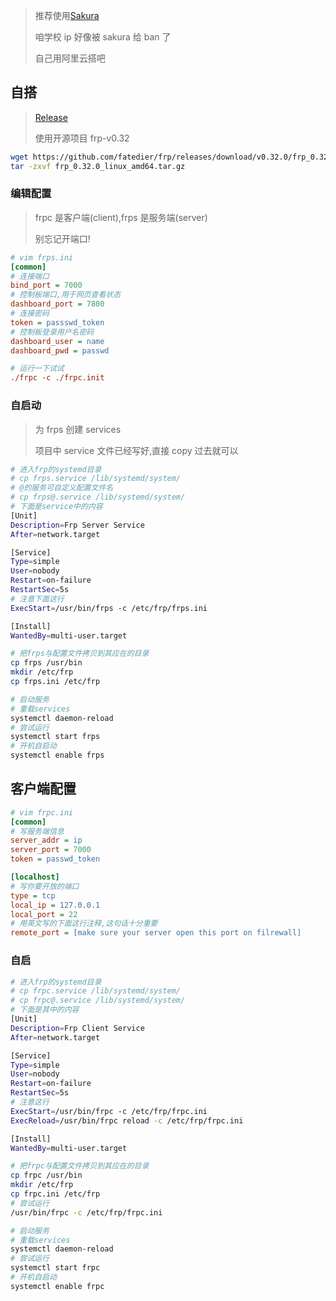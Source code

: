 <!--
title: 内网穿透
sort:
-->

> 推荐使用[Sakura](https://www.natfrp.com/)
>
> 咱学校 ip 好像被 sakura 给 ban 了
>
> 自己用阿里云搭吧

## 自搭

> [Release](https://github.com/fatedier/frp/releases)
>
> 使用开源项目 frp-v0.32

```bash
wget https://github.com/fatedier/frp/releases/download/v0.32.0/frp_0.32.0_linux_amd64.tar.gz
tar -zxvf frp_0.32.0_linux_amd64.tar.gz
```

### 编辑配置

> frpc 是客户端(client),frps 是服务端(server)
>
> 别忘记开端口!

```ini
# vim frps.ini
[common]
# 连接端口
bind_port = 7000
# 控制板端口,用于网页查看状态
dashboard_port = 7800
# 连接密码
token = passswd_token
# 控制板登录用户名密码
dashboard_user = name
dashboard_pwd = passwd

# 运行一下试试
./frpc -c ./frpc.init
```

### 自启动

> 为 frps 创建 services
>
> 项目中 service 文件已经写好,直接 copy 过去就可以

```bash
# 进入frp的systemd目录
# cp frps.service /lib/systemd/system/
# @的服务可自定义配置文件名
# cp frps@.service /lib/systemd/system/
# 下面是service中的内容
[Unit]
Description=Frp Server Service
After=network.target

[Service]
Type=simple
User=nobody
Restart=on-failure
RestartSec=5s
# 注意下面这行
ExecStart=/usr/bin/frps -c /etc/frp/frps.ini

[Install]
WantedBy=multi-user.target

# 把frps与配置文件拷贝到其应在的目录
cp frps /usr/bin
mkdir /etc/frp
cp frps.ini /etc/frp

# 启动服务
# 重载services
systemctl daemon-reload
# 尝试运行
systemctl start frps
# 开机自启动
systemctl enable frps
```

## 客户端配置

```ini
# vim frpc.ini
[common]
# 写服务端信息
server_addr = ip
server_port = 7000
token = passwd_token

[localhost]
# 写你要开放的端口
type = tcp
local_ip = 127.0.0.1
local_port = 22
# 用英文写的下面这行注释,这句话十分重要
remote_port = [make sure your server open this port on filrewall]
```

### 自启

```bash
# 进入frp的systemd目录
# cp frpc.service /lib/systemd/system/
# cp frpc@.service /lib/systemd/system/
# 下面是其中的内容
[Unit]
Description=Frp Client Service
After=network.target

[Service]
Type=simple
User=nobody
Restart=on-failure
RestartSec=5s
# 注意这行
ExecStart=/usr/bin/frpc -c /etc/frp/frpc.ini
ExecReload=/usr/bin/frpc reload -c /etc/frp/frpc.ini

[Install]
WantedBy=multi-user.target

# 把frpc与配置文件拷贝到其应在的目录
cp frpc /usr/bin
mkdir /etc/frp
cp frpc.ini /etc/frp
# 尝试运行
/usr/bin/frpc -c /etc/frp/frpc.ini

# 启动服务
# 重载services
systemctl daemon-reload
# 尝试运行
systemctl start frpc
# 开机自启动
systemctl enable frpc
```
